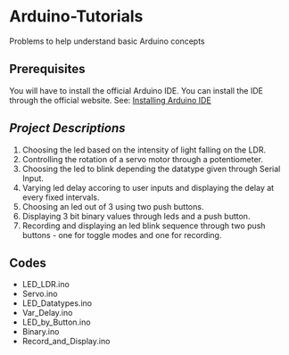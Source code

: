 # Arduino-Tutorials
Problems to help understand basic Arduino concepts

## Prerequisites
You will have to install the official Arduino IDE.
You can install the IDE through the official website. See: [Installing Arduino IDE](https://startingelectronics.org/software/arduino/installing-arduino-software-windows-10/)

## *Project Descriptions*

1. Choosing the led based on the intensity of light falling on the LDR.
2. Controlling the rotation of a servo motor through a potentiometer.
3. Choosing the led to blink depending the datatype given through Serial Input.
4. Varying led delay accoring to user inputs and displaying the delay at every fixed intervals.
5. Choosing an led out of 3 using two push buttons.
6. Displaying 3 bit binary values through leds and a push button.
7. Recording and displaying an led blink sequence through two push buttons - one for toggle modes and one for recording.


## Codes
* LED_LDR.ino
* Servo.ino
* LED_Datatypes.ino
* Var_Delay.ino
* LED_by_Button.ino
* Binary.ino
* Record_and_Display.ino
